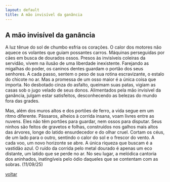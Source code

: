```yaml
---
layout: default
title: A mão invisível da ganância
--- 
```


## A mão invisível da ganância

A luz tênue do sol de chumbo esfria os corações. O calor dos motores não aquece os volantes que guiam possantes carros. Máquinas perseguidas por cães em busca de dourados ossos. Presos às invisíveis coleiras da servidão, vivem na ilusão de uma liberdade inexistente. Farejando as migalhas do poder, os caninos dentes guardam o portão dos seus senhores. A cada passo, sentem o peso de sua rotina escravizante, o estalo do chicote no ar. Mas a promessa de um osso maior é a única coisa que importa. No desbotado cinza do asfalto, queimam suas patas, vigiam as casas sob o jugo velado de seus donos. Alimentados pela mão invisível da ganância, julgam estar satisfeitos, desconhecendo as belezas do mundo fora das grades.

Mas, além dos muros altos e dos portões de ferro, a vida segue em um ritmo diferente. Pássaros, alheios à corrida insana, voam livres entre as nuvens. Eles não têm portões para guardar, nem ossos para disputar. Seus ninhos são feitos de gravetos e folhas, construídos nos galhos mais altos das árvores, longe do latido ensurdecedor e do olhar cruel. Cortam os céus, de um lado para o outro, sentindo o calor do sol e o frescor do vento. A cada voo, um novo horizonte se abre. A única riqueza que buscam é a vastidão azul. O ruído da corrida pelo metal dourado é apenas um eco distante, um latido que se perde no ar. No seu lugar, a melódica cantoria dos aninhados, inatingíveis pelo ódio daqueles que se contentam com as sobras. (11/09/25)

[voltar](./)